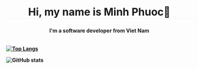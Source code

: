 <h1 align="center" style="text-align: center; border-bottom: solid 1px #F2F2F2; margin-bottom: 24px;">Hi, my name is Minh Phuoc👋</h3>
<h4 align="center" style="text-align: center; margin-bottom: 32px;"> I'm a software developer from Viet Nam<h4>

[![Top Langs](https://github-readme-stats.vercel.app/api/top-langs/?username=VideyKohaku)](https://github.com/anuraghazra/github-readme-stats)

![GitHub stats](https://github-readme-stats.vercel.app/api?username=VideyKohaku&show_icons=true)



<!--
**VideyKohaku/VideyKohaku** is a ✨ _special_ ✨ repository because its `README.md` (this file) appears on your GitHub profile.

Here are some ideas to get you started:

- 🔭 I’m currently working on ...
- 🌱 I’m currently learning ...
- 👯 I’m looking to collaborate on ...
- 🤔 I’m looking for help with ...
- 💬 Ask me about ...
- 📫 How to reach me: ...
- 😄 Pronouns: ...
- ⚡ Fun fact: ...
-->
